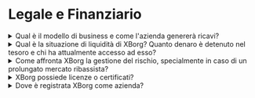 # Legale e Finanziario

<details>

<summary>Qual è il modello di business e come l'azienda genererà ricavi?</summary>

I ricavi del protocollo possono essere descritti come segue:

#### Rete di Applicazioni

* Abbonamenti Seasons Pass e Account (utenti)
* Abbonamenti Account (aziende)
* Vendite primarie di oggetti da collezione
* Commissioni di Launchpad

#### Comunità di gioco decentralizzate

* Offerta iniziale del team di stake proprietario nelle comunità di gioco
* Commissioni per la tokenizzazione delle vincite dei giocatori
* Commissioni API per le credenziali di rete
* Commissioni PGC
* Commissioni del sequencer
* Gestione degli asset di GameFi DAO
* Investimenti diretti in giochi Web3
* Sponsorizzazione di squadre di esport
* Sponsorizzazione di tornei.

</details>

<details>

<summary>Qual è la situazione di liquidità di XBorg? Quanto denaro è detenuto nel tesoro e chi ha attualmente accesso ad esso?</summary>

Escludendo il round di finanziamento in corso, XBorg detiene attualmente $800.000 nel suo tesoro. Considerando il nostro tasso di bruciatura mensile lordo di $40.000, ciò equivale a una disponibilità finanziaria di circa 20 mesi, anche se durante questo periodo non si generano ulteriori profitti. Per quanto riguarda la gestione del tesoro, i fondi sono custoditi in modo sicuro in diversi portafogli multi-firma di Gnosis. L'accesso a questi fondi è strettamente controllato e attualmente gestito da Louis (CEO di XBorg), il tesoriere di SwissBorg, insieme a un altro dirigente di SwissBorg.

</details>

<details>

<summary>Come affronta XBorg la gestione del rischio, specialmente in caso di un prolungato mercato ribassista?</summary>

La gestione del rischio è un aspetto critico delle nostre operazioni presso XBorg. Adottiamo un modello operativo snello che ci consente di mantenere un tasso di bruciatura mensile relativamente basso di $40.000, che copre la retribuzione per il nostro team di 12 membri a tempo pieno. Mantenendo una retribuzione media di circa $3,3k al mese per dipendente, ci assicuriamo di attrarre e trattenere talenti di alta qualità mantenendo al contempo le nostre spese sotto controllo.

Nel caso di un prolungato mercato ribassista, la nostra attuale strategia finanziaria ci fornisce una disponibilità finanziaria sufficiente per continuare ad attuare la nostra roadmap senza la necessità immediata di fondi aggiuntivi.

</details>

<details>

<summary>XBorg possiede licenze o certificati?</summary>

Attualmente, XBorg non possiede licenze o certificati specifici. Tuttavia, abbiamo avviato il processo di richiesta di una licenza VARA.

</details>

<details>

<summary>Dove è registrata XBorg come azienda?</summary>

XBorg è ufficialmente registrata come XBorg DMCC a Dubai, all'interno del Dubai Multi Commodities Centre (DMCC).

</details>